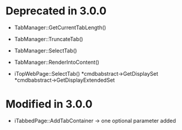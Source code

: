 # Deprecated in 3.0.0

 * TabManager::GetCurrentTabLength()
 * TabManager::TruncateTab()
 * TabManager::SelectTab()
 * TabManager::RenderIntoContent()
 
 * iTopWebPage::SelectTab()
*cmdbabstract->GetDisplaySet
*cmdbabstract->GetDisplayExtendedSet

# Modified in 3.0.0

 * iTabbedPage::AddTabContainer -> one optional parameter added